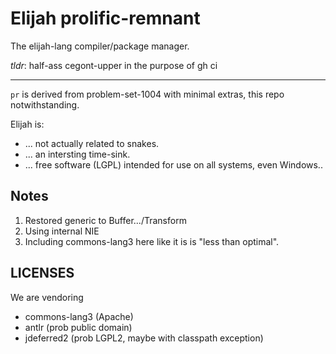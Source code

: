 Elijah prolific-remnant
========================

The elijah-lang compiler/package manager.

*tldr*: half-ass cegont-upper in the purpose of gh ci

---

`pr` is derived from problem-set-1004 with minimal extras, this repo notwithstanding.

Elijah is:

- ... not actually related to snakes.
- ... an intersting time-sink.
- ... free software (LGPL) intended for use on all systems, even Windows..

## Notes

1. Restored generic to Buffer.../Transform
2. Using internal NIE
3. Including commons-lang3 here like it is is "less than optimal".

## LICENSES

We are vendoring 

* commons-lang3 (Apache)
* antlr (prob public domain)
* jdeferred2 (prob LGPL2, maybe with classpath exception)
